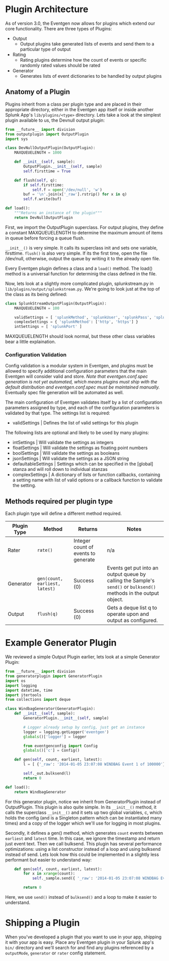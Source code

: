 # Plugin Architecture

As of version 3.0, the Eventgen now allows for plugins which extend our core functionality.  There are three types of Plugins:

* Output
	* Output plugins take generated lists of events and send them to a particular type of output
* Rating
	* Rating plugins determine how the count of events or specific randomly rated values should be rated
* Generator
	* Generates lists of event dictionaries to be handled by output plugins


## Anatomy of a Plugin

Plugins inherit from a class per plugin type and are placed in their appropriate directory, either in the Eventgen app itself or inside another Splunk App's ``lib/plugins/<type>`` directory.  Lets take a look at the simplest plugin available to us, the Devnull output plugin:

```python
from __future__ import division
from outputplugin import OutputPlugin
import sys

class DevNullOutputPlugin(OutputPlugin):
    MAXQUEUELENGTH = 1000

    def __init__(self, sample):
        OutputPlugin.__init__(self, sample)
        self.firsttime = True

    def flush(self, q):
        if self.firsttime:
            self.f = open('/dev/null', 'w')
        buf = '\n'.join(x['_raw'].rstrip() for x in q)
        self.f.write(buf)

def load():
    """Returns an instance of the plugin"""
    return DevNullOutputPlugin
```

First, we import the OutputPlugin superclass.  For output plugins, they define a constant MAXQUEUELENGTH to determine the maximum amount of items in queue before forcing a queue flush.  

``__init__()`` is very simple.  It calls its superclass init and sets one variable, firsttime.  ``flush()`` is also very simple.  If its the first time, open the file /dev/null, otherwise, output the queue by writing it to the already open file.

Every Eventgen plugin defines a class and a ``load()`` method. The load() method is a universal function for determinig the class defined in the file.

Now, lets look at a slightly more complicated plugin, splunkstream.py in ``lib/plugins/output/splunkstream.py``.  We're going to look just at the top of the class as its being defined:

```python
class SplunkStreamOutputPlugin(OutputPlugin):
    MAXQUEUELENGTH = 100

    validSettings = [ 'splunkMethod', 'splunkUser', 'splunkPass', 'splunkHost', 'splunkPort' ]
    complexSettings = { 'splunkMethod': ['http', 'https'] }
    intSettings = [ 'splunkPort' ]
```

MAXQUEUELENGTH should look normal, but these other class variables bear a little explaination.

### Configuration Validation
Config validation is a modular system in Eventgen, and plugins must be allowed to specify additional configuration parameters that the main Eventgen will consider valid and store.  *Note that eventgen.conf.spec generation is not yet automated, which means plugins must ship with the default distribution and eventgen.conf.spec must be maintained manually.*  Eventually spec file generation will be automated as well.

The main configuration of Eventgen validates itself by a list of configuration parameters assigned by type, and each of the configuration parameters is validated by that type.  The settings list is required:

* validSettings 				|   Defines the list of valid settings for this plugin

The following lists are optional and likely to be used by many plugins:

* intSettings			|   Will validate the settings as integers
* floatSettings			|   Will validate the settings as floating point numbers
* boolSettings			|   Will validate the settings as booleans
* jsonSettings			|   Will validate the settings as a JSON string
* defaultableSettings	|   Settings which can be specified in the [global] stanza and will roll down to individual stanzas
* complexSettings       |   A dictionary of lists or function callbacks, containing a setting name with list of valid options or a callback function to validate the setting.

## Methods required per plugin type

Each plugin type will define a different method required.

**Plugin Type** | **Method** | **Returns** | **Notes**
--- | --- | --- | ---
Rater | ``rate()`` | Integer count of events to generate | n/a
Generator | ``gen(count, earliest, latest) `` | Success (0) | Events get put into an output queue by calling the Sample's ``send()`` or ``bulksend()`` methods in the output object.
Output | ``flush(q)`` | Success (0) | Gets a deque list q to operate upon and output as configured.

# Example Generator Plugin

We reviewed a simple Output Plugin earlier, lets look at a simple Generator Plugin:

```python
from __future__ import division
from generatorplugin import GeneratorPlugin
import os
import logging
import datetime, time
import itertools
from collections import deque

class WindbagGenerator(GeneratorPlugin):
    def __init__(self, sample):
        GeneratorPlugin.__init__(self, sample)

        # Logger already setup by config, just get an instance
        logger = logging.getLogger('eventgen')
        globals()['logger'] = logger

        from eventgenconfig import Config
        globals()['c'] = Config()

    def gen(self, count, earliest, latest):
        l = [ {'_raw': '2014-01-05 23:07:08 WINDBAG Event 1 of 100000'} for i in xrange(count) ]

        self._out.bulksend(l)
        return 0

def load():
    return WindbagGenerator
```

For this generator plugin, notice we inherit from GeneratorPlugin instead of OutputPlugin.  This plugin is also quite simple.  In its ``__init__()`` method, it calls the superclass ``__init__()`` and it sets up two global variables, c, which holds the config (and is a Singleton pattern which can be instantiated many times) and a copy of the logger which we'll use for logging in most plugins.

Secondly, it defines a gen() method, which generates ``count`` events between ``earliest`` and ``latest`` time.  In this case, we ignore the timestamp and return just event text.  Then we call bulksend.  This plugin has several performance optimizations: using a list constructor instead of a loop and using bulksend instead of send.  Lets look how this could be implemented in a slightly less performant but easier to understand way:

```python
    def gen(self, count, earliest, latest):
        for x in xrange(count):
            self._sample.send({ '_raw': '2014-01-05 23:07:08 WINDBAG Event 1 of 100000' })

        return 0
```

Here, we use ``send()`` instead of ``bulksend()`` and a loop to make it easier to understand.

# Shipping a Plugin

When you've developed a plugin that you want to use in your app, shipping it with your app is easy.  Place any Eventgen plugin in your Splunk app's ``bin/`` directory and we'll search for and find any plugins referenced by a ``outputMode``, ``generator`` or ``rater`` config statement.